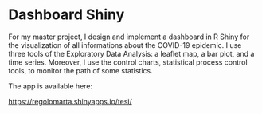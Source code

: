 # Dashboard Shiny

For my master project, I design and implement a dashboard in R Shiny for the visualization of all informations about the COVID-19 epidemic. 
I use three tools of the Exploratory Data Analysis: a leaflet map, a bar plot, and a time series.
Moreover, I use the control charts, statistical process control tools, to monitor the path of some statistics.

The app is available here:

https://regolomarta.shinyapps.io/tesi/

